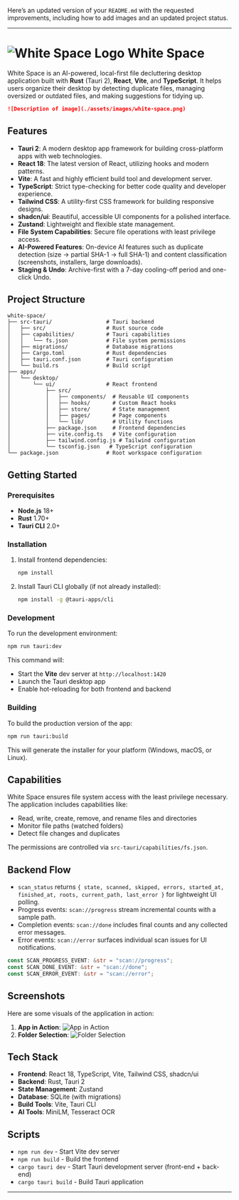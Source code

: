 Here’s an updated version of your `README.md` with the requested improvements, including how to add images and an updated project status.

---

# ![White Space Logo](./assets/images/empty-space-logo.png) White Space

White Space is an AI-powered, local-first file decluttering desktop application built with **Rust** (Tauri 2), **React**, **Vite**, and **TypeScript**. It helps users organize their desktop by detecting duplicate files, managing oversized or outdated files, and making suggestions for tidying up.

```markdown
![Description of image](./assets/images/white-space.png)
```

## Features

- **Tauri 2**: A modern desktop app framework for building cross-platform apps with web technologies.
- **React 18**: The latest version of React, utilizing hooks and modern patterns.
- **Vite**: A fast and highly efficient build tool and development server.
- **TypeScript**: Strict type-checking for better code quality and developer experience.
- **Tailwind CSS**: A utility-first CSS framework for building responsive designs.
- **shadcn/ui**: Beautiful, accessible UI components for a polished interface.
- **Zustand**: Lightweight and flexible state management.
- **File System Capabilities**: Secure file operations with least privilege access.
- **AI-Powered Features**: On-device AI features such as duplicate detection (size → partial SHA-1 → full SHA-1) and content classification (screenshots, installers, large downloads).
- **Staging & Undo**: Archive-first with a 7-day cooling-off period and one-click Undo.

## Project Structure

```plaintext
white-space/
├── src-tauri/                 # Tauri backend
│   ├── src/                   # Rust source code
│   ├── capabilities/          # Tauri capabilities
│   │   └── fs.json            # File system permissions
│   ├── migrations/            # Database migrations
│   ├── Cargo.toml             # Rust dependencies
│   ├── tauri.conf.json        # Tauri configuration
│   └── build.rs               # Build script
├── apps/
│   └── desktop/
│       └── ui/                # React frontend
│           ├── src/
│           │   ├── components/  # Reusable UI components
│           │   ├── hooks/       # Custom React hooks
│           │   ├── store/       # State management
│           │   ├── pages/       # Page components
│           │   └── lib/         # Utility functions
│           ├── package.json     # Frontend dependencies
│           ├── vite.config.ts   # Vite configuration
│           ├── tailwind.config.js # Tailwind configuration
│           └── tsconfig.json   # TypeScript configuration
└── package.json               # Root workspace configuration
```

## Getting Started

### Prerequisites

- **Node.js** 18+
- **Rust** 1.70+
- **Tauri CLI** 2.0+

### Installation

1. Install frontend dependencies:

   ```bash
   npm install
   ```

2. Install Tauri CLI globally (if not already installed):

   ```bash
   npm install -g @tauri-apps/cli
   ```

### Development

To run the development environment:

```bash
npm run tauri:dev
```

This command will:

- Start the **Vite** dev server at `http://localhost:1420`
- Launch the Tauri desktop app
- Enable hot-reloading for both frontend and backend

### Building

To build the production version of the app:

```bash
npm run tauri:build
```

This will generate the installer for your platform (Windows, macOS, or Linux).

## Capabilities

White Space ensures file system access with the least privilege necessary. The application includes capabilities like:

- Read, write, create, remove, and rename files and directories
- Monitor file paths (watched folders)
- Detect file changes and duplicates

The permissions are controlled via `src-tauri/capabilities/fs.json`.

## Backend Flow

- `scan_status` returns `{ state, scanned, skipped, errors, started_at, finished_at, roots, current_path, last_error }` for lightweight UI polling.
- Progress events: `scan://progress` stream incremental counts with a sample path.
- Completion events: `scan://done` includes final counts and any collected error messages.
- Error events: `scan://error` surfaces individual scan issues for UI notifications.

```rust
const SCAN_PROGRESS_EVENT: &str = "scan://progress";
const SCAN_DONE_EVENT: &str = "scan://done";
const SCAN_ERROR_EVENT: &str = "scan://error";
```

## Screenshots

Here are some visuals of the application in action:

1. **App in Action**: ![App in Action](./assets/images/app-in-action.png)
2. **Folder Selection**: ![Folder Selection](./assets/images/folder-selection.png)

## Tech Stack

- **Frontend**: React 18, TypeScript, Vite, Tailwind CSS, shadcn/ui
- **Backend**: Rust, Tauri 2
- **State Management**: Zustand
- **Database**: SQLite (with migrations)
- **Build Tools**: Vite, Tauri CLI
- **AI Tools**: MiniLM, Tesseract OCR

## Scripts

- `npm run dev` - Start Vite dev server
- `npm run build` - Build the frontend
- `cargo tauri dev` - Start Tauri development server (front-end + back-end)
- `cargo tauri build` - Build Tauri application

---
